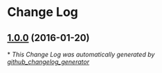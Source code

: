 # Change Log

## [1.0.0](https://github.com/gordonbanderson/weboftalent-contact-page/tree/1.0.0) (2016-01-20)


\* *This Change Log was automatically generated by [github_changelog_generator](https://github.com/skywinder/Github-Changelog-Generator)*